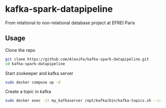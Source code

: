# kafka-spark-datapipeline

From relational to non-relational database project at EFREI Paris

## Usage

Clone the repo

```bash
git clone https://github.com/AlexiFa/kafka-spark-datapipeline.git
cd kafka-spark-datapipeline
```

Start zookeeper and kafka server

```bash
sudo docker compose up -d
```

Create a topic in kafka

```bash
sudo docker exec -it my_kafkaserver /opt/kafka/bin/kafka-topics.sh --create --topic new --bootstrap-server localhost:9092
```
